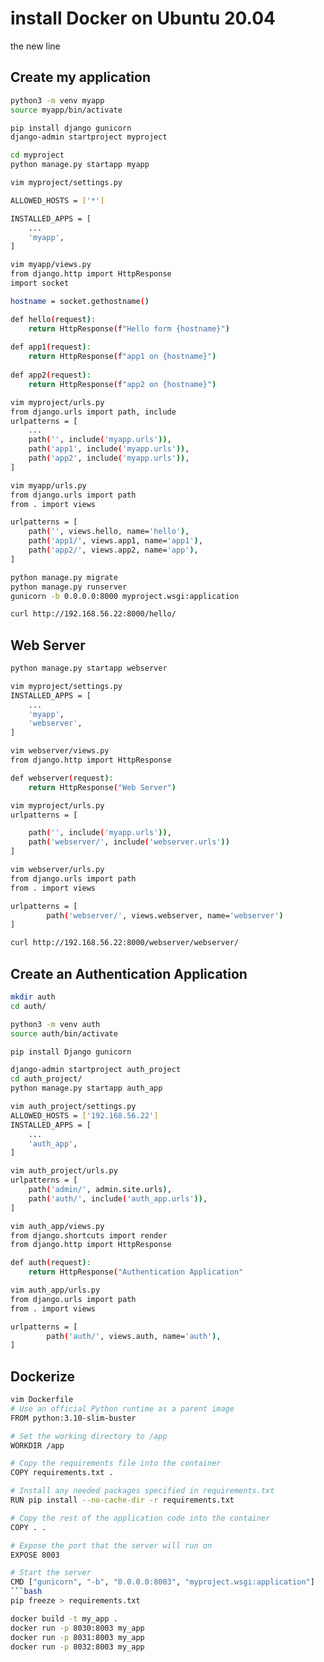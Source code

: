 #  install Docker on Ubuntu 20.04
the new line

## Create my application
```bash
python3 -m venv myapp
source myapp/bin/activate

pip install django gunicorn
django-admin startproject myproject

cd myproject
python manage.py startapp myapp

```

```bash
vim myproject/settings.py

ALLOWED_HOSTS = ['*']

INSTALLED_APPS = [
	...
    'myapp',
]
```

```bash
vim myapp/views.py
from django.http import HttpResponse
import socket

hostname = socket.gethostname()

def hello(request):
    return HttpResponse(f"Hello form {hostname}")
    
def app1(request):
    return HttpResponse(f"app1 on {hostname}")
    
def app2(request):
    return HttpResponse(f"app2 on {hostname}")
```

```bash
vim myproject/urls.py
from django.urls import path, include
urlpatterns = [
	...
    path('', include('myapp.urls')),
    path('app1', include('myapp.urls')),
    path('app2', include('myapp.urls')),
]
```

```bash
vim myapp/urls.py
from django.urls import path
from . import views

urlpatterns = [
    path('', views.hello, name='hello'),
    path('app1/', views.app1, name='app1'),
    path('app2/', views.app2, name='app'),
]
```

```bash
python manage.py migrate
python manage.py runserver 
gunicorn -b 0.0.0.0:8000 myproject.wsgi:application
```

```bash
curl http://192.168.56.22:8000/hello/
```

## Web Server
```bash
python manage.py startapp webserver
```

```bash
vim myproject/settings.py
INSTALLED_APPS = [
	...
    'myapp',
    'webserver',
]
```


```bash
vim webserver/views.py 
from django.http import HttpResponse

def webserver(request):
    return HttpResponse("Web Server")
```

```bash
vim myproject/urls.py
urlpatterns = [

    path('', include('myapp.urls')),
    path('webserver/', include('webserver.urls'))
]
```

```bash
vim webserver/urls.py 
from django.urls import path
from . import views

urlpatterns = [
        path('webserver/', views.webserver, name='webserver')
]
```

```bash
curl http://192.168.56.22:8000/webserver/webserver/
```

## Create an Authentication Application
```bash
mkdir auth
cd auth/

python3 -m venv auth
source auth/bin/activate

pip install Django gunicorn
```

```bash
django-admin startproject auth_project
cd auth_project/
python manage.py startapp auth_app
```

```bash
vim auth_project/settings.py
ALLOWED_HOSTS = ['192.168.56.22']
INSTALLED_APPS = [
	...
    'auth_app',
]

vim auth_project/urls.py 
urlpatterns = [
    path('admin/', admin.site.urls),
    path('auth/', include('auth_app.urls')),
]
```

```bash
vim auth_app/views.py 
from django.shortcuts import render
from django.http import HttpResponse

def auth(request):
    return HttpResponse("Authentication Application"

vim auth_app/urls.py 
from django.urls import path
from . import views

urlpatterns = [
        path('auth/', views.auth, name='auth'),
]
```

## Dockerize
```bash
vim Dockerfile
# Use an official Python runtime as a parent image
FROM python:3.10-slim-buster

# Set the working directory to /app
WORKDIR /app

# Copy the requirements file into the container
COPY requirements.txt .

# Install any needed packages specified in requirements.txt
RUN pip install --no-cache-dir -r requirements.txt

# Copy the rest of the application code into the container
COPY . .

# Expose the port that the server will run on
EXPOSE 8003

# Start the server
CMD ["gunicorn", "-b", "0.0.0.0:8003", "myproject.wsgi:application"]
```bash
pip freeze > requirements.txt
```

```bash
docker build -t my_app .
docker run -p 8030:8003 my_app
docker run -p 8031:8003 my_app
docker run -p 8032:8003 my_app
```
